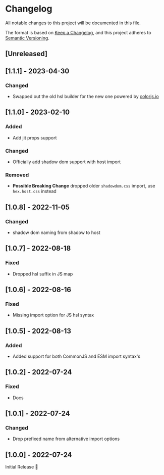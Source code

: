 # Changelog
All notable changes to this project will be documented in this file.

The format is based on [Keep a Changelog](https://keepachangelog.com/en/1.0.0/),
and this project adheres to [Semantic Versioning](https://semver.org/spec/v2.0.0.html).

## [Unreleased]

## [1.1.1] - 2023-04-30
### Changed
- Swapped out the old hsl builder for the new one powered by [colorjs.io](https://colorjs.io/)

## [1.1.0] - 2023-02-10
### Added
- Add jit props support

### Changed
- Officially add shadow dom support with host import

### Removed
- **Possible Breaking Change** dropped older `shadowdom.css` import,
  use `hex.host.css` instead

## [1.0.8] - 2022-11-05
### Changed
- shadow dom naming from shadow to host

## [1.0.7] - 2022-08-18
### Fixed
- Dropped hsl suffix in JS map

## [1.0.6] - 2022-08-16
### Fixed
- Missing import option for JS hsl syntax

## [1.0.5] - 2022-08-13
### Added
- Added support for both CommonJS and ESM import syntax's

## [1.0.2] - 2022-07-24
### Fixed
- Docs

## [1.0.1] - 2022-07-24
### Changed
- Drop prefixed name from alternative import options

## [1.0.0] - 2022-07-24
Initial Release 🎉
